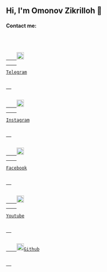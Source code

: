 <h2>Hi, I'm Omonov Zikrilloh 👏</h2>

<h4>Contact me:</h4>

<br />

<code>
  <a href='https://t.me/Web_Developer_Inc/' style='margin: 30px;' target='_blank'>
    <img src='' width='20px' />
    <p>Telegram</p>
  </a>
</code>

<code>
  <a href='https://www.instagram.com/web_developer_inc/' style='margin: 30px;' target='_blank'>
    <img src='' width='20px' />
    <p>Instagram</p>
  </a>
</code>

<code>
  <a href='https://m.facebook.com/profile.php' style='margin: 30px;' target='_blank'>
    <img src='' width='20px' />
    <p>Facebook</p>
  </a>
</code>

<code>
  <a href='https://www.youtube.com/channel/UCNwWUGtugIyMtb455ku-dEw' style='margin: 30px;' target='_blank'>
    <img src='' width='20px' />
    <p>Youtube</p>
  </a>
</code>

<code>
  <a href='https://github.com/WebDeveloperInc/' style='margin: 30px;'>
    <img src='' width='20px'
    <p>Github</p>
  </a>
</code>
